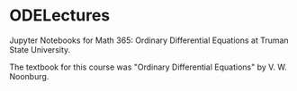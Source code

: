 # ODELectures
Jupyter Notebooks for Math 365: Ordinary Differential Equations at Truman State University.

The textbook for this course was "Ordinary Differential Equations" by V. W. Noonburg.
